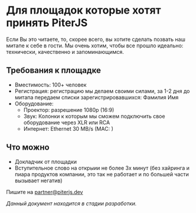 # Для площадок которые хотят принять PiterJS
Если Вы это читаете, то, скорее всего, вы хотите сделать позвать наш митапе к себе в гости. 
Мы очень хотим, чтобы все прошло идеально: технически, качественно и запоминающимся.

## Требования к площадке
- Вместимость: 100+ человек
- Регистрация: регистрацию мы делаем своими силами, за 1-2 дня до митапа передаем списки зарегистрировавшихся: Фамилия Имя
- Оборудование:
  - Проектор: разрешение 1080p (16:9)
  - Звук: Колонки к которым мы сможем подключить свое оборудование через XLR или RCA
  - Интернет: Ethernet 30 MB/s (MAC: )

## Что можно
- Докладчик от площадки
- Вступительное слово на открыии не более 3х минут (без хайринга и пиара продуктов компании, это так не работает и по большей части вызывает негатив)

Пишите на partner@piterjs.dev

*Данный документ находится в стадии разработки.*
